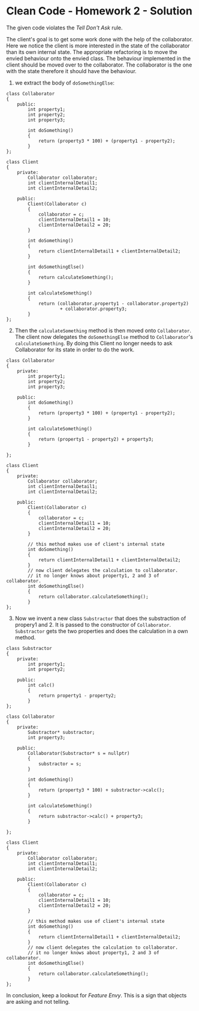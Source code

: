 # Clean Code - Homework 2 - Solution

The given code violates the _Tell Don't Ask_ rule. 

The client's goal is to get some work done with the help of the collaborator. Here we notice the client is more interested in the state of the collaborator than its own internal state. The appropriate refactoring is to move the envied behaviour onto the envied class. The behaviour implemented in the client should be moved over to the collaborator. The collaborator is the one with the state therefore it should have the behaviour.

1. we extract the body of `doSomethingElse`:

```
class Collaborator 
{
    public:
        int property1;
        int property2;
        int property3;
    
        int doSomething() 
        {
            return (property3 * 100) + (property1 - property2);
        }
};

class Client 
{
    private:
        Collaborator collaborator;
        int clientInternalDetail1;
        int clientInternalDetail2;
    
    public:
        Client(Collaborator c) 
        {
            collaborator = c;
            clientInternalDetail1 = 10;
            clientInternalDetail2 = 20;
        }
        
        int doSomething() 
        {
            return clientInternalDetail1 + clientInternalDetail2;
        }

        int doSomethingElse() 
        {
            return calculateSomething();
        }   

        int calculateSomething() 
        {
            return (collaborator.property1 - collaborator.property2)
                    + collaborator.property3;
        }
};
```

2. Then the `calculateSomething` method is then moved onto `Collaborator`. The client now delegates the `doSomethingElse` method to `Collaborator`'s `calculateSomething`. By doing this Client no longer needs to ask Collaborator for its state in order to do the work. 

```
class Collaborator 
{
    private:
        int property1;
        int property2;
        int property3;
    
    public:
        int doSomething() 
        {
            return (property3 * 100) + (property1 - property2);
        }

        int calculateSomething() 
        {
            return (property1 - property2) + property3;
        }
    
};

class Client 
{
    private:
        Collaborator collaborator;
        int clientInternalDetail1;
        int clientInternalDetail2;
    
    public:
        Client(Collaborator c) 
        {
            collaborator = c;
            clientInternalDetail1 = 10;
            clientInternalDetail2 = 20;
        }
        
        // this method makes use of client's internal state
        int doSomething()
        {
            return clientInternalDetail1 + clientInternalDetail2;
        }
        // now client delegates the calculation to collaborator.
        // it no longer knows about property1, 2 and 3 of collaborator.
        int doSomethingElse() 
        {
            return collaborator.calculateSomething();
        }
};
```

3. Now we invent a new class `Substractor` that does the substraction of propery1 and 2. It is passed to the constructor of `Collaborator`. `Substractor` gets the two properties and does the calculation in a own method. 

```
class Substractor
{
    private:
        int property1;
        int property2;

    public:
        int calc() 
        {
            return property1 - property2;
        }
};

class Collaborator 
{
    private:
        Substractor* substractor;
        int property3;
    
    public:
        Collaborator(Substractor* s = nullptr)
        {
            substractor = s;
        }

        int doSomething() 
        {
            return (property3 * 100) + substractor->calc();
        }

        int calculateSomething() 
        {
            return substractor->calc() + property3;
        }
    
};

class Client 
{
    private:
        Collaborator collaborator;
        int clientInternalDetail1;
        int clientInternalDetail2;
    
    public:
        Client(Collaborator c) 
        {
            collaborator = c;
            clientInternalDetail1 = 10;
            clientInternalDetail2 = 20;
        }
        
        // this method makes use of client's internal state
        int doSomething()
        {
            return clientInternalDetail1 + clientInternalDetail2;
        }
        // now client delegates the calculation to collaborator.
        // it no longer knows about property1, 2 and 3 of collaborator.
        int doSomethingElse() 
        {
            return collaborator.calculateSomething();
        }
};
```

In conclusion, keep a lookout for _Feature Envy_. This is a sign that objects are asking and not telling. 